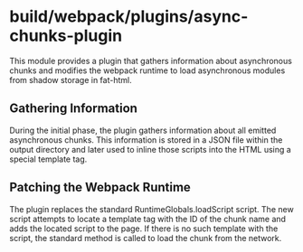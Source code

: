 # build/webpack/plugins/async-chunks-plugin

This module provides a plugin that gathers information about asynchronous chunks and modifies the webpack runtime to load asynchronous modules from shadow storage in fat-html.

## Gathering Information

During the initial phase, the plugin gathers information about all emitted asynchronous chunks. This information is stored in a JSON file within the output directory and later used to inline those scripts into the HTML using a special template tag.

## Patching the Webpack Runtime

The plugin replaces the standard RuntimeGlobals.loadScript script. The new script attempts to locate a template tag with the ID of the chunk name and adds the located script to the page. If there is no such template with the script, the standard method is called to load the chunk from the network.

